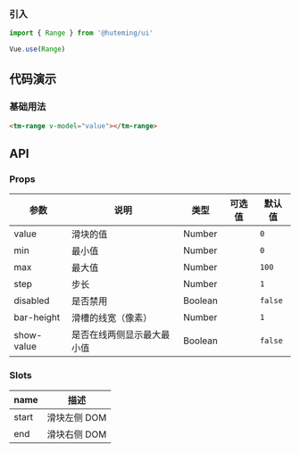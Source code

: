 
### 引入

```javascript
import { Range } from '@huteming/ui'

Vue.use(Range)
```

## 代码演示

### 基础用法

```html
<tm-range v-model="value"></tm-range>
```

## API

### Props

| 参数 | 说明 | 类型 | 可选值 | 默认值 |
|------|-------|---------|-------|--------|
| value | 滑块的值 | Number | | `0` |
| min | 最小值 | Number | | `0` |
| max | 最大值 | Number | | `100` |
| step | 步长 | Number | | `1` |
| disabled | 是否禁用 | Boolean | | `false` |
| bar-height | 滑槽的线宽（像素） | Number | | `1` |
| show-value | 是否在线两侧显示最大最小值 | Boolean | | `false` |

### Slots

| name | 描述 |
|------|--------|
| start | 滑块左侧 DOM |
| end | 滑块右侧 DOM |

